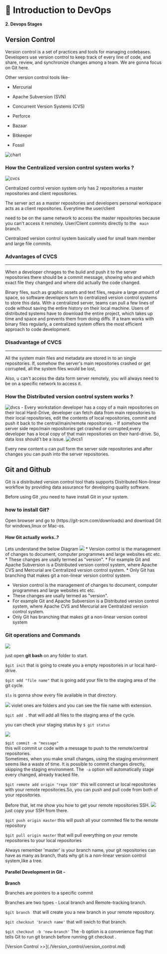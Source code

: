 #  🐍 Introduction to DevOps

**2. Devops Stages**

<h2> Version Control</h2>

<p>Version control is a set of practices and tools for managing codebases. Developers use version control to keep track of every line of code, and share, review, and synchronize changes among a team. We are gonna focus on Git here.</p>

<p> Other version control tools like-

- Mercurial

- Apache Subversion (SVN)

- Concurrent Version Systems (CVS)

- Perforce

- Bazaar

- Bitkeeper

- Fossil

<img src='../Images/image1.png' alt='chart'>

<p><h3>How the Centralized version control system works ?</h3></p>

<img src='../Images/image3.png' alt='cvcs'>

<p>Centralized control version system only has 2 repositories a master repositories and client repositories.</br>

The server act as a master repositories and developers personal workspace acts as a client repositories. Everytime the user/client

need to be on the same network to access the master repositories because you can't access it remotely. User/Client commits directly to the <code> main </code> branch.

Centralized version control system basically used for small team member and large file commits.</p>

<h3>Advantages of CVCS</h3>

<hr>

<p>When a developer chnages to the bulid and push it to the server repositories there should be a commit message, showing who and which exact file they changed and where did actually the code changed. </p>

<p> Binary files, such as graphic assets and text files, require a large amount of space, so software developers turn to centralized version control systems to store this data. With a centralized server, teams can pull a few lines of code without saving the entire history on their local machine. Users of distributed systems have to download the entire project, which takes up time and space and prevents them from doing diffs. If a team works with binary files regularly, a centralized system offers the most efficient approach to code development.</p>

###  Disadvantage of CVCS

<hr>

<p>All the system main files and metadata are stored in to an single repositories. If, somehow the server's main repositories crashed or get corrupted, all the system files would be lost,</p>

<p>Also, u can't access the data form server remotely, you will always need to be on a specific network to access it.</p>

<h3>How the Distributed version control system works ?</h3>
<img src='../Images/image4.png' alt='dvcs'>
 - Every workstation developer has a copy of a main repositories on their local Hard-Drive, developer can fetch data from main repositories to their local repositories, edit the contents of local repositories, commit and push it back to the central/main/remote repositories.
 - If somehow the server side repo/main repositories get crashed or corrupted,every developer has a local copy of that main repositories on their hard-drive. So, data loss should't be a issue.
<img src='../Images/image5.png' alt='dvcs1'>
<p>Every new content u can pull form the server side repositories and after changes you can push into the server repositories.
<h2> Git and Github</h2>
<p>Git is a distributed version control tool thats supports Distributed Non-linear workflow by providing data assurance for developing quality software.</p>
Before using Git ,you need to have install Git in your system.
<h3>how to install Git?</h3>
<p>Open browser and go to (https://git-scm.com/downloads) and download Git for windows,linux or Mac-os.</p>
<h4>How Git actually works..?</h4>
Lets understand the below Diagram
<img src='../Images/image3a.png'>
 * Version control is the management of changes to document, computer programmes and large websites etc etc.
 * These changes are usally termed as "version".
 * For example Git and Apache Subversion is a Distributed version control system, where Apache CVS and Mercurial are Centralized version control system.
 * Only Git has branching that makes git a non-linear version control system.

- Version control is the management of changes to document, computer programmes and large websites etc etc.
- These changes are usally termed as "version".
- For example Git and Apache Subversion is a Distributed version control system, where Apache CVS and Mercurial are Centralized version control system.
- Only Git has branching that makes git a non-linear version control system

<h3> Git operations and Commands</h3>

<img src='../Images/image4a.png'>
<p>just open <b>git bash</b> on any folder to start.</p>
<p><code>$git init</code> that is going to create you a empty repositories in ur local hard-drive.</p>
<p><code>$git add "file name"</code> that is going add your file to the staging area of the git cycle.<br>
<p><code>$ls</code> is gonna show every file available in that directory.</p>
<img src='../Images/Screenshot 2.png'>
violet ones are folders and you can see the file name with extension.

<code>$git add .</code> that will add all files to the staging area of the cycle.</p>
<p>you can check your staging status by <code>$ git status</code></p>
<img src='../Images/Screenshot 1.png'>
<p><code>$git commit -m "message"</code><br>
this will commit ur code with a message to push to the remote/central repositories.<br>
Sometimes, when you make small changes, using the staging environment seems like a waste of time. It is possible to commit changes directly, skipping the staging environment. The<code> -a</code> option will automatically stage every changed, already tracked file.</p>
<p><code>$git remote add origin "repo SSH" </code>this will connect ur local repositories with your remote repositories.So, you can push and pull code from both of your repositories.</p>
<p>Before that, let me show you how to get your remote repositories SSH.
<img src='../Images/Screenshot 3.png'><br>
just copy your SSH from there.</p>
<p><code>$git push origin master</code> this will push all your commited file to the remote repository</p>
<p><code>$git pull origin master</code> that will pull everything on your remote repositories to your local repositories </p>
<p>Always remember 'master' is your branch name, your git repositories can have as many as branch, thats why git is a non-linear version control system,like a tree.</p>
<h4>Parallel Development in Git - </h4>
<b>Branch</b>
<p>Branches are pointers to a specific commit<p>
<p>Branches are two types - Local branch and Remote-tracking branch.</p>
<p> <code>$git branch <branch name></code> that will create you a new branch in your remote repository. </p>
<p><code>$git checkout 'branch name'</code> that will swich to that branch.</p>

<p> <code>$git checkout -b 'new-branch'</code> The -b option is a convenience flag that tells Git to run git branch before running git checkout <new-branch>.</p>
 [Version Control >>](./Version_control/version_control.md)
